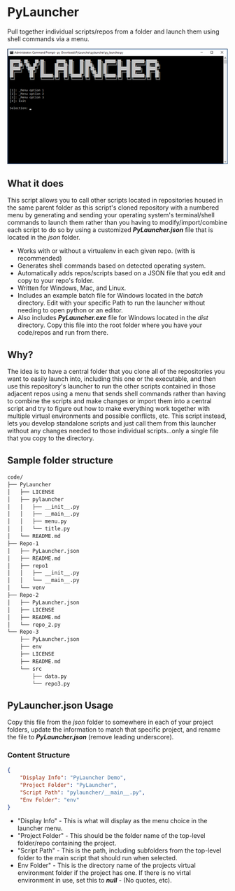 # PyLauncher

Pull together individual scripts/repos from a folder and launch them using
shell commands via a menu.

![Sample Window](/images/pylauncher.jpg)

## What it does

This script allows you to call other scripts located in repositories housed in
the same parent folder as this script's cloned repository with a numbered menu
by generating and sending your operating system's terminal/shell commands to
launch them rather than you having to modify/import/combine each script to do
so by using a customized ***PyLauncher.json*** file that is located in the
*json* folder.

* Works with or without a virtualenv in each given repo. (with is recommended)
* Generates shell commands based on detected operating system.
* Automatically adds repos/scripts based on a JSON file that you edit and copy
to your repo's folder. 
* Written for Windows, Mac, and Linux.  
* Includes an example batch file for Windows located in the *batch* directory.
Edit with your specific Path to run the launcher without needing to open python
or an editor.
* Also includes ***PyLauncher.exe*** file for Windows located in the *dist*
directory. Copy this file into the root folder where you have your code/repos
and run from there.  

## Why?  

The idea is to have a central folder that you clone all of the repositories you
want to easily launch into, including this one or the executable, and then use
this repository's launcher to run the other scripts contained in those adjacent
repos using a menu that sends shell commands rather than having to combine the
scripts and make changes or import them into a central script and try to figure
out how to make everything work together with multiple virtual environments and
possible conflicts, etc.  This script instead, lets you develop standalone
scripts and just call them from this launcher without any changes needed to
those individual scripts...only a single file that you copy to the directory.

## Sample folder structure

```txt
code/
├── PyLauncher
│   ├── LICENSE
│   ├── pylauncher
│   │   ├── __init__.py
│   │   ├── __main__.py
│   │   ├── menu.py
│   │   └── title.py
│   └── README.md
├── Repo-1
│   ├── PyLauncher.json
│   ├── README.md
│   ├── repo1
│   │   ├── __init__.py
│   │   └── __main__.py
│   └── venv
├── Repo-2
│   ├── PyLauncher.json
│   ├── LICENSE
│   ├── README.md
│   └── repo_2.py
└── Repo-3
    ├── PyLauncher.json
    ├── env
    ├── LICENSE
    ├── README.md
    └── src
        ├── data.py
        └── repo3.py
```

## PyLauncher.json Usage

Copy this file from the *json* folder to somewhere in each of your project
folders, update the information to match that specific project, and rename the
file to ***PyLauncher.json*** (remove leading underscore).

### Content Structure

```json
{
    "Display Info": "PyLauncher Demo",
    "Project Folder": "PyLauncher",
    "Script Path": "pylauncher/__main__.py",
    "Env Folder": "env"
}
```

* "Display Info" - This is what will display as the menu choice in the launcher
menu.
* "Project Folder" - This should be the folder name of the top-level
folder/repo containing the project.
* "Script Path" - This is the path, including subfolders from the top-level
folder to the main script that should run when selected.
* Env Folder" - This is the directory name of the projects virtual environment
folder if the project has one. If there is no virtal environment in use, set
this to ***null*** - (No quotes, etc).
